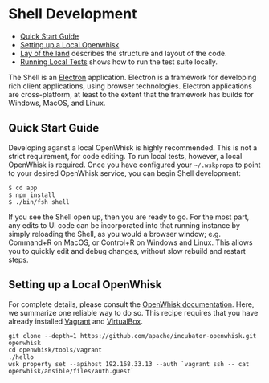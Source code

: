# Shell Development

   - [Quick Start Guide](#quick-start-guide)
   - [Setting up a Local Openwhisk](#setting-up-a-local-openwhisk)
   - [Lay of the land](lay-of-the-land.md) describes the structure and
     layout of the code.
   - [Running Local Tests](local-testing.md) shows how to run the test
     suite locally.

The Shell is an [Electron](https://electron.atom.io/)
application. Electron is a framework for developing rich client
applications, using browser technologies. Electron applications are
cross-platform, at least to the extent that the framework has builds
for Windows, MacOS, and Linux.

## Quick Start Guide

Developing aganst a local OpenWhisk is highly recommended. This is not
a strict requirement, for code editing. To run local tests, however, a
local OpenWhisk is required. Once you have configured your
`~/.wskprops` to point to your desired OpenWhisk service, you can
begin Shell development:

```
$ cd app
$ npm install
$ ./bin/fsh shell
```

If you see the Shell open up, then you are ready to go. For the most
part, any edits to UI code can be incorporated into that running
instance by simply reloading the Shell, as you would a browser window;
e.g. Command+R on MacOS, or Control+R on Windows and Linux. This
allows you to quickly edit and debug changes, without slow rebuild and
restart steps.

## Setting up a Local OpenWhisk

For complete details, please consult
the
[OpenWhisk documentation](https://github.com/apache/incubator-openwhisk). Here,
we summarize one reliable way to do so. This recipe requires that you
have already installed [Vagrant](https://www.vagrantup.com)
and [VirtualBox](https://www.virtualbox.org/).

```
git clone --depth=1 https://github.com/apache/incubator-openwhisk.git openwhisk
cd openwhisk/tools/vagrant
./hello
wsk property set --apihost 192.168.33.13 --auth `vagrant ssh -- cat openwhisk/ansible/files/auth.guest`
```
